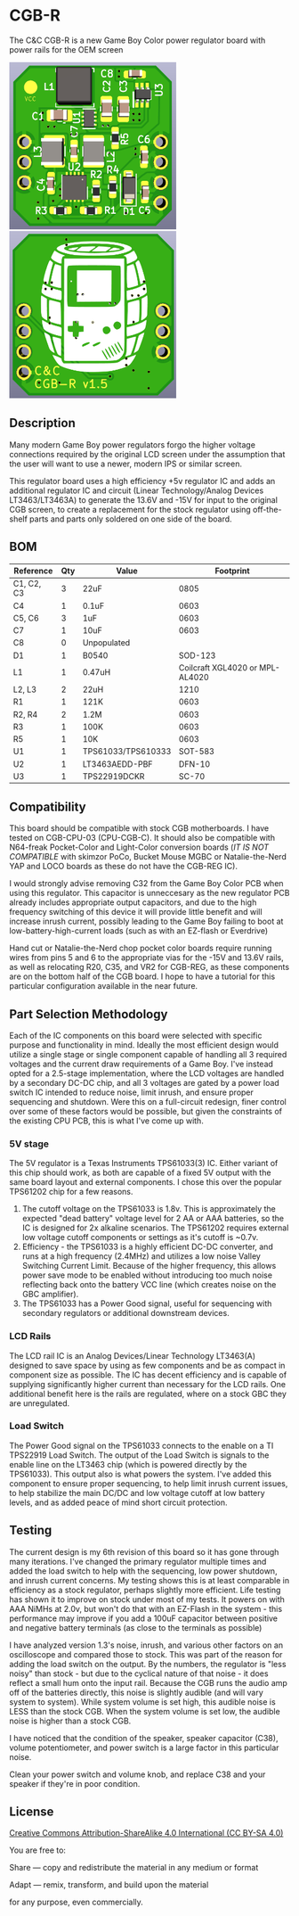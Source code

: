 # CGB-R
The C&C CGB-R is a new Game Boy Color power regulator board with power rails for the OEM screen

<img src="CGB_R_Front.png" width=300 height=300><img src="CGB_R_Back.png" width=300 height=300>

## Description

Many modern Game Boy power regulators forgo the higher voltage connections required by the original LCD screen under the assumption that the user will want to use a newer, modern IPS or similar screen. 

This regulator board uses a high efficiency +5v regulator IC and adds an additional regulator IC and circuit (Linear Technology/Analog Devices LT3463/LT3463A) to generate the 13.6V and -15V for input to the original CGB screen, to create a replacement for the stock regulator using off-the-shelf parts and parts only soldered on one side of the board.

## BOM
| Reference | Qty | Value          | Footprint |
|-----------|-----|----------------|-----------|
| C1, C2, C3    | 3   | 22uF           | 0805       |
| C4    | 1   | 0.1uF          | 0603       |
| C5, C6   | 3   | 1uF            | 0603       |
| C7 | 1| 10uF | 0603 |
| C8 | 0 | Unpopulated | |
| D1        | 1   | B0540          | SOD-123   |
| L1        | 1   | 0.47uH          | Coilcraft XGL4020 or MPL-AL4020   |
| L2, L3    | 2   | 22uH           | 1210     |
| R1        | 1   | 121K           | 0603       |
| R2, R4    | 2   | 1.2M           | 0603       |
| R3        | 1   | 100K           | 0603       |
| R5        | 1   | 10K           | 0603       |
| U1        | 1   | TPS61033/TPS610333    | SOT-583   |
| U2        | 1   | LT3463AEDD-PBF | DFN-10    |
| U3 | 1 | TPS22919DCKR | SC-70 |


## Compatibility

This board should be compatible with stock CGB motherboards. I have tested on CGB-CPU-03 (CPU-CGB-C). It should also be compatible with N64-freak Pocket-Color and Light-Color conversion boards (_IT IS NOT COMPATIBLE_ with skimzor PoCo, Bucket Mouse MGBC or Natalie-the-Nerd YAP and LOCO boards as these do not have the CGB-REG IC). 

I would strongly advise removing C32 from the Game Boy Color PCB when using this regulator. This capacitor is unneccesary as the new regulator PCB already includes appropriate output capacitors, and due to the high frequency switching of this device it will provide little benefit and will increase inrush current, possibly leading to the Game Boy failing to boot at low-battery-high-current loads (such as with an EZ-flash or Everdrive)

Hand cut or Natalie-the-Nerd chop pocket color boards require running wires from pins 5 and 6 to the appropriate vias for the -15V and 13.6V rails, as well as relocating R20, C35, and VR2 for CGB-REG, as these components are on the bottom half of the CGB board. I hope to have a tutorial for this particular configuration available in the near future.

## Part Selection Methodology

Each of the IC components on this board were selected with specific purpose and functionality in mind. Ideally the most efficient design would utilize a single stage or single component capable of handling all 3 required voltages and the current draw requirements of a Game Boy. I've instead opted for a 2.5-stage implementation, where the LCD voltages are handled by a secondary DC-DC chip, and all 3 voltages are gated by a power load switch IC intended to reduce noise, limit inrush, and ensure proper sequencing and shutdown. Were this on a full-circuit redesign, finer control over some of these factors would be possible, but given the constraints of the existing CPU PCB, this is what I've come up with.

### 5V stage
The 5V regulator is a Texas Instruments TPS61033(3) IC. Either variant of this chip should work, as both are capable of a fixed 5V output with the same board layout and external components. I chose this over the popular TPS61202 chip for a few reasons.
1. The cutoff voltage on the TPS61033 is 1.8v. This is approximately the expected "dead battery" voltage level for 2 AA or AAA batteries, so the IC is designed for 2x alkaline scenarios. The TPS61202 requires external low voltage cutoff components or settings as it's cutoff is ~0.7v.
2. Efficiency - the TPS61033 is a highly efficient DC-DC converter, and runs at a high frequency (2.4MHz) and utilizes a low noise Valley Switching Current Limit. Because of the higher frequency, this allows power save mode to be enabled without introducing too much noise reflecting back onto the battery VCC line (which creates noise on the GBC amplifier).
3. The TPS61033 has a Power Good signal, useful for sequencing with secondary regulators or additional downstream devices.

### LCD Rails
The LCD rail IC is an Analog Devices/Linear Technology LT3463(A) designed to save space by using as few components and be as compact in component size as possible. The IC has decent efficiency and is capable of supplying significantly higher current than necessary for the LCD rails. One additional benefit here is the rails are regulated, where on a stock GBC they are unregulated.

### Load Switch
The Power Good signal on the TPS61033 connects to the enable on a TI TPS22919 Load Switch. The output of the Load Switch is signals to the enable line on the LT3463 chip (which is powered directly by the TPS61033). This output also is what powers the system. I've added this component to ensure proper sequencing, to help limit inrush current issues, to help stabilize the main DC/DC and low voltage cutoff at low battery levels, and as added peace of mind short circuit protection.

## Testing
The current design is my 6th revision of this board so it has gone through many iterations. I've changed the primary regulator multiple times and added the load switch to help with the sequencing, low power shutdown, and inrush current concerns. My testing shows this is at least comparable in efficiency as a stock regulator, perhaps slightly more efficient. Life testing has shown it to improve on stock under most of my tests. It powers on with AAA NiMHs at 2.0v, but won't do that with an EZ-Flash in the system - this performance may improve if you add a 100uF capacitor between positive and negative battery terminals (as close to the terminals as possible)

I have analyzed version 1.3's noise, inrush, and various other factors on an oscilloscope and compared those to stock. This was part of the reason for adding the load switch on the output. By the numbers, the regulator is "less noisy" than stock - but due to the cyclical nature of that noise - it does reflect a small hum onto the input rail. Because the CGB runs the audio amp off of the batteries directly, this noise is slightly audible (and will vary system to system). While system volume is set high, this audible noise is LESS than the stock CGB. When the system volume is set low, the audible noise is higher than a stock CGB. 

I have noticed that the condition of the speaker, speaker capacitor (C38), volume potentiometer, and power switch is a large factor in this particular noise. 

Clean your power switch and volume knob, and replace C38 and your speaker if they're in poor condition.

## License

[Creative Commons Attribution-ShareAlike 4.0 International (CC BY-SA 4.0)](https://creativecommons.org/licenses/by-sa/4.0/)

You are free to:

Share — copy and redistribute the material in any medium or format

Adapt — remix, transform, and build upon the material

for any purpose, even commercially.

